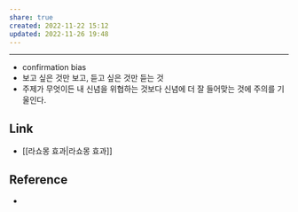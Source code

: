 ```yaml
---
share: true
created: 2022-11-22 15:12
updated: 2022-11-26 19:48
---
```


---

- confirmation bias
- 보고 싶은 것만 보고, 듣고 싶은 것만 듣는 것
- 주제가 무엇이든 내 신념을 위협하는 것보다 신념에 더 잘 들어맞는 것에 주의를 기울인다.


## Link
- [[라쇼몽 효과|라쇼몽 효과]]


## Reference
- 